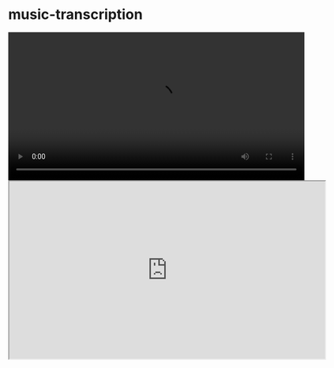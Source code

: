 # music-transcription
<video width="600" controls>
  <source src="https://drive.google.com/file/d/1crdvczmAHsjuTCNnU1jxFkyApXJZq3EC/view?usp=drive_link" type="video/mp4">
  Your browser does not support the video tag.
</video>

<iframe src="https://eoinmooremath.wistia.com/medias/h2ezrxm67a" width="640" height="360" allowfullscreen></iframe>

<script src="https://fast.wistia.com/embed/medias/h2ezrxm67a.jsonp" async></script><script src="https://fast.wistia.com/assets/external/E-v1.js" async></script><div class="wistia_responsive_padding" style="padding:56.25% 0 0 0;position:relative;"><div class="wistia_responsive_wrapper" style="height:100%;left:0;position:absolute;top:0;width:100%;"><div class="wistia_embed wistia_async_h2ezrxm67a seo=true videoFoam=true" style="height:100%;position:relative;width:100%"><div class="wistia_swatch" style="height:100%;left:0;opacity:0;overflow:hidden;position:absolute;top:0;transition:opacity 200ms;width:100%;"><img src="https://fast.wistia.com/embed/medias/h2ezrxm67a/swatch" style="filter:blur(5px);height:100%;object-fit:contain;width:100%;" alt="" aria-hidden="true" onload="this.parentNode.style.opacity=1;" /></div></div></div></div>
